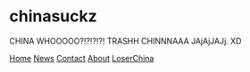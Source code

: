# chinasuckz 
CHINA WHOOOOO?!?!?!?! TRASHH CHINNNAAA JAjAjJAJj. XD
<div class="topnav"
id="myTopnav">
  <a href="home.html">Home</a> 
  <a href="news.html">News</a>
  <a 
href="contact.html">Contact</a> 
  <a 
href="about.html">About</a>   
  <a href="loserchina.html">LoserChina</a>
</div>
